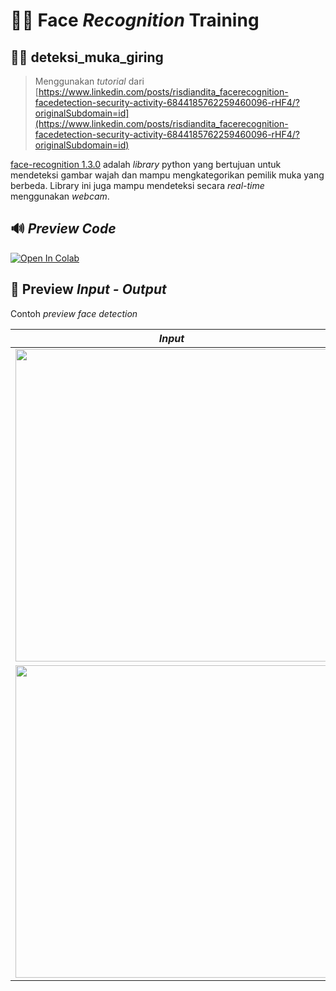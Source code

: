 
#  🕵️‍♂️ Face *Recognition* Training
## 🧑‍🎤 deteksi_muka_giring


> Menggunakan *tutorial* dari
> [https://www.linkedin.com/posts/risdiandita_facerecognition-facedetection-security-activity-6844185762259460096-rHF4/?originalSubdomain=id](https://www.linkedin.com/posts/risdiandita_facerecognition-facedetection-security-activity-6844185762259460096-rHF4/?originalSubdomain=id)

[face-recognition 1.3.0](https://pypi.org/project/face-recognition/ ) adalah *library* python yang bertujuan untuk mendeteksi gambar wajah dan mampu mengkategorikan pemilik muka yang berbeda. Library ini juga mampu mendeteksi secara *real-time* menggunakan *webcam*.



## 🔊 *Preview Code*

[![Open In Colab](https://colab.research.google.com/assets/colab-badge.svg)](https://colab.research.google.com/github/adamazanos/deteksi_muka_giring/blob/main/deteksi_muka_giring.ipynb)

## 🤖 Preview *Input - Output*
Contoh *preview* *face detection*

|*Input*| *Output* |
|--|--|
|  <img src="https://user-images.githubusercontent.com/5068315/230698495-cbb1ced9-c911-4c9a-941d-a1a4a1286ac6.png" width="500"></img> | asfasfa |
|  <img src="https://user-images.githubusercontent.com/5068315/230698495-cbb1ced9-c911-4c9a-941d-a1a4a1286ac6.png" width="500"></img> | asfasfa |


